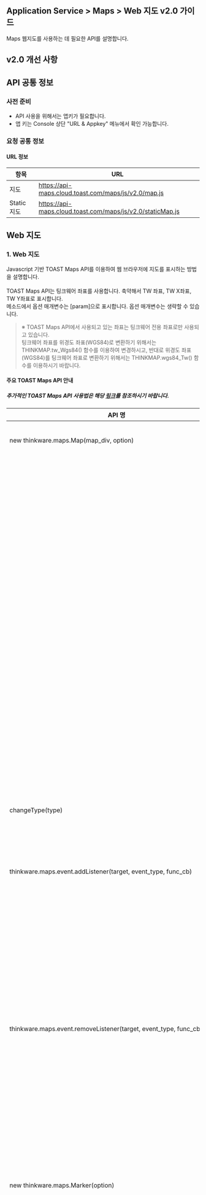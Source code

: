 ## Application Service > Maps > Web 지도 v2.0 가이드

Maps 웹지도를 사용하는 데 필요한 API를 설명합니다.

## v2.0 개선 사항

## API 공통 정보

### 사전 준비
- API 사용을 위해서는 앱키가 필요합니다.
- 앱 키는 Console 상단 "URL & Appkey" 메뉴에서 확인 가능합니다.

### 요청 공통 정보

#### URL 정보

| 항목 | URL |
| --- | --- |
| 지도 | https://api-maps.cloud.toast.com/maps/js/v2.0/map.js |
| Static 지도 | https://api-maps.cloud.toast.com/maps/js/v2.0/staticMap.js |

## Web 지도

### 1. Web 지도

Javascript 기반 TOAST Maps API를 이용하여 웹 브라우저에 지도를 표시하는 방법을 설명합니다. <br><br>
TOAST Maps API는 팅크웨어 좌표를 사용합니다. 축약해서 TW 좌표, TW X좌표, TW Y좌표로 표시합니다.<br>
메소드에서 옵션 매개변수는 [param]으로 표시합니다. 옵션 매개변수는 생략할 수 있습니다.

> ※ TOAST Maps API에서 사용되고 있는 좌표는 팅크웨어 전용 좌표로만 사용되고 있습니다.
<br>팅크웨어 좌표를 위경도 좌표(WGS84)로 변환하기 위해서는 THINKMAP.tw_Wgs84() 함수를 이용하여 변경하시고,
반대로 위경도 좌표(WGS84)를 팅크웨어 좌표로 변환하기 위해서는 THINKMAP.wgs84_Tw() 함수를 이용하시기 바랍니다.


#### 주요 TOAST Maps API 안내
##### 추가적인 TOAST Maps API 사용법은 해당 <a href="http://developers1.inavi.com:8086?key=19b6272o5" target="_blank" rel="nofollow">링크</a>를 참조하시기 바랍니다.

| API 명 | Parameter | Returns | 설명 |
|------|------------------------|---------------|---------------|
|new thinkware.maps.Map(map_div, option)|map_div : String||지도를 표시할 DOM 엘리먼트 또는 엘리먼트의 ID|
||option .type : String||지도의 타입 <br> i(일반),<br> m(모바일),<br> s(요약),<br> a(항공배경),<br> m_a(모바일항공),<br> s_a(요약항공),<br> hybrid(항공) <br>default: i|
||option.center.twX : number||지도의 중심 X 좌표: 팅크웨어 좌표단위|
||option.center.twY : number||지도의 중심 Y 좌표: 팅크웨어 좌표단위|
||option.level : number||지도의 레벨|
||option.callback : function()||초기화 후 실행할 함수|
||option.logo : String||로고를 표시할 위치 <br> top-left,<br>  top-center,<br>  top-right,<br>  center-left,<br>  center-center,<br>  center-right,<br>  bottom-left,<br>  bottom-center,<br>  bottom-right|
|changeType(type)|type : String||지도의 타입 <br> i(일반),<br> m(모바일),<br> s(요약),<br> a(항공배경),<br> m_a(모바일항공),<br> s_a(요약항공),<br> hybrid(항공) <br>default: i|
|thinkware.maps.event.addListener(target, event_type, func_cb)|target : Object||리스너를 추가할 대상 객체|
||event_type : String||wheelup, <br> wheeldown, <br> wheel, <br>zoomend, <br>movestart, <br>move, <br>moveend, <br>tileloadstart, <br>tileloadend, <br>tileloaderror, <br>click, <br>dblclick, <br>rightclick, <br>mousemove, <br>mouseup, <br>mousedown|
||func_cb : function()||등록할 리스너|
|thinkware.maps.event.removeListener(target, event_type, func_cb)|target : Object||리스너를 제거할 대상 객체|
||event_type : String||wheelup, <br> wheeldown, <br> wheel, <br>zoomend, <br>movestart, <br>move, <br>moveend, <br>tileloadstart, <br>tileloadend, <br>tileloaderror, <br>click, <br>dblclick, <br>rightclick, <br>mousemove, <br>mouseup, <br>mousedown|
||func_cb : function()||제거할 리스너|
|new thinkware.maps.Marker(option)|option.map : Object|thinkware.maps.Marker 마커 객체|지도 객체|
||option.icon.url : String||아이콘Url|
||option.icon.size.width : number||아이콘 너비|
||option.icon.size.heigth : number||아이콘 높이|
||option.position.twX : number||마커 생성 X좌표(팅크웨어 좌표단위)|
||option.position.twY : number||마커 생성 Y좌표(팅크웨어 좌표단위)|
||option.positioning : String||좌표가 위치할 곳<br> top-left,<br>  top-center,<br>  top-right,<br>  center-left,<br>  center-center,<br>  center-right,<br>  bottom-left,<br>  bottom-center,<br>  bottom-right|
||option.title : String||툴팁 문자열|
||option.offset.pxX : number||픽셀 단위|
||option.offset.pxY : number||픽셀 단위|
||option.visible : boolean||표시 여부|
||option.draggable : boolean||드래그 가능 여부|
||option.zIndex : number||z-index 값|
||option.opacity : number||투명도|
||option.stopEvent : boolean||마커상에서 지도 이벤트 실행 방지 여부|
|thinkware.maps.LineString.drawStart(target, option)|target : Object||지도 객체|
||option.stroke.style : String||선 스타일<br><br> dot : · · · · · · <br>dash : - - - - - -<br>dashdot : - · - · - · - <br>longdashdot: ㅡ · ㅡ · ㅡ<br> solid : 일반라인|
||option.stroke.weight : number||선 굵기(px)|
||option.stroke.color : String||선 색상|
||option.stroke.opacity : number||선 투명도|
||option.callback : function()||그리기 종료 후 실행할 함수|
||option.measure : boolean||거리 측정 팝업 표시 여부|
||option.isOnce : boolean||한번 그리기 후 종료 여부|
|thinkware.maps.LineString.drawEnd(target)|target : Object||지도 객체|
|thinkware.maps.util.getLonLatFromCoordinate(param)|param.twX : number|Coord 좌표<br>Object.lon : WGS84<br>Object.lat : WGS84|팅크웨어 X좌표|
||param.twY : number||팅크웨어 Y좌표|
|thinkware.maps.util.thinkware.maps.util.getCoordinateFromLonLat(param)|param.lon : number|TW 좌표<br>Object.twX: TW X 좌표<br>Object.twY : TW Y 좌표|경도|
||param.lat : number||위도|


#### TOAST Maps API 사용하기
```
<script type="text/javascript" src="https://api-maps.cloud.toast.com/maps/js/v2.0/map.js"></script>
<script>
	//지도 사용을 위한 인증을 진행 합니다.
	Map.authentification("appKey");
</script>

<div id="div_map"></div>
<script type="text/javascript">

	//선언한 DIV에 지도를 표출 합니다.
	var map = new thinkware.maps.Map("div_map", { 
		center: {
			twX: 169030, 
			twY: 517922 
		}, 
		level: 12, 
		type: "i", 
		callback: success = function() {
			console.log("map init success!");
		}
	});
</script>
```

#### 지도 모드 변경 하기
```
<script type="text/javascript">

 	// 생성된 지도 객체의 지도 Type을 변경 합니다.
 	// 일반: i, 모바일: m, 요약: s, 항공배경: a, 모바일항공: m_a, 요약항공: s_a, 항공: hybrid
	// 항공배경지도로 변경 합니다.
	map.changeType('i');

</script>
```

#### 지도 이벤트 등록 하기
```
<script type="text/javascript">

	//지도에 move 이벤트를 등록 합니다.
	thinkware.maps.event.addListener(map, 'click', mapEvent_cb)
	
	 //지도 이벤트 발생 시 콜백 함수
    function mapEvent_cb(event){
        console.log("event callback!");
    }

</script>
```

#### 지도 이벤트 제거 하기
```
<script type="text/javascript">
	
	//지도에 move 이벤트를 제거 합니다.
	thinkware.maps.event.removeListener(map, 'move', mapEvent_cb)

</script>
```

#### 지도 마커 추가 하기
```
<script type="text/javascript">
	
	// 지도에 마커 객체를 추가 합니다.
	var marker = new thinkware.maps.Marker({
	    map: map,
	    position: {
	        twX: 169030, 
	        twY: 517922
	    },
	    stopEvent: false
	});
	
	// 지도에 마커 객체를 이동 시킵니다.
	marker.setPosition({twX: 169030, twY: 517922});

</script>
```

#### 지도 그리기 모드로 전환 하기
```
<script type="text/javascript">
	
	// 그리기 모드로 전환 합니다.
	var strokeOpt = {
		style : 'longdash'	// 선 스타일(solid, dash, longdash, ... 또는 segments 를 반환하는 함수 참고) default: "solid"
		, weight : 5		// 선 굵기(px) (default: 3)
		, color : '#3399ff'	//선 색상(default: #3399ff)
		, opacity : 1		//선 투명도(default: 1)
    };
	
	var drawOpt = {
		stroke : strokeOpt
		, callback : mapDraw_cb // 그리기 종료 후 실행할 함수(default: undefined)
		, measure : true 		// 거리 측정 팝업 표시 여부(default: false)
		, isOnce : false		// 한 번 그린 후 종료 여부(default: false)
	};

	//thinkware.maps.LineString.drawStart(map, drawOpt);

	function mapDraw_cb(map){
		console.log("draw finish!!!");
	}
</script>
```

#### 지도 그리기 모드 종료 하기
```
<script type="text/javascript">
	
	// 그리기 모드를 종료 합니다.
	thinkware.maps.LineString.drawEnd(map);

</script>
```

#### TW 좌표를 WGS 좌표로 변환 하기
```
<script type="text/javascript">
	
 	// TW 좌표를 WGS좌표로 변환 합니다.
 	var tws = {
		twX : 169030
		, twY: 517922
 	};
 	
 	var wgs84 = thinkware.maps.util.getLonLatFromCoordinate(tws);
 	console.log(wgs84.lon);
 	console.log(wgs84.lat);
 	
</script>
```

#### WGS 좌표를 TW 좌표로 변환 하기
```
<script type="text/javascript">
	
 	 // WGS 좌표를 TW좌표로 변환 합니다.
	 var wgs84 = {
		lon: 127.11074994024005
		, lat: 37.40215870673785
	};
 	 
	 var tws = thinkware.maps.util.getCoordinateFromLonLat(wgs84);
 	 
 	console.log(tws.twX);
 	console.log(tws.twY);
	
</script>
```

### 2. Static 지도

#### TOAST Maps API Static 지도 사용하기
```
// Static 지도 사용을 위한 js 파일을 선언 합니다.
<script type="text/javascript" src="https://api-maps.cloud.toast.com/maps/js/v2.0/staticMap.js"></script>

// 지도를 담을 IMG를 생성 합니다.
<img id='staticMapImg' alt="" src="">

<script>

	// Static 지도 사용을 위한 인증 및 파라미터를 전달 합니다. 	
	StaticMap.authentification('staticMapImg',"appkey",'x=157423&y=266836&width=970&height=300&level=10&maptype=i&mx=158323&my=266836&txt=');

</script>
```

| 이름 | 타입	| 필수 여부 | 설명 |
|---|---|---|---|
| x | Integer | 필수 | 지도 중심 X좌표 |
| y | Integer | 필수 | 지도 중심 Y좌표 |
| mx | Integer | 필수 | 마커 X좌표 |
| my | Integer | 필수 | 마커 Y좌표 |
| width	| Integer | 선택 | 지도 넓이 <br> 미입력 시 기본 600px |
| height | Integer | 선택 | 지도 높이 <br> 미입력 시 기본 600px |
| imgurl | String | 선택 | 마커 이미지 url<br> 미입력 시 기본 마커 사용 |
| level | Integer | 선택 | 지도 레벨 <br> 미입력 시 기본 10 |
| maptype | String | 선택 | 지도 타입 <br> 미입력 시 기본 일반맵 |
| label | String | 선택 | 라벨 내용 |